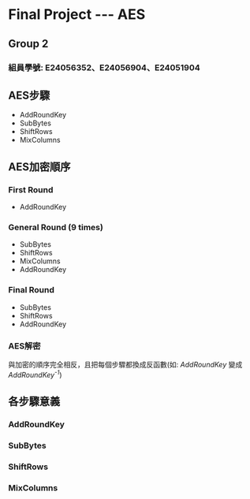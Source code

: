 # Final Project --- AES

## Group 2
### 組員學號: E24056352、E24056904、E24051904
## AES步驟
* AddRoundKey
* SubBytes
* ShiftRows
* MixColumns
## AES加密順序
### First Round
* AddRoundKey
### General Round (9 times)
* SubBytes
* ShiftRows
* MixColumns
* AddRoundKey
### Final Round
* SubBytes
* ShiftRows
* AddRoundKey
### AES解密
與加密的順序完全相反，且把每個步驟都換成反函數(如: *AddRoundKey* 變成 *AddRoundKey<sup>-1</sup>*)
## 各步驟意義
### AddRoundKey

### SubBytes

### ShiftRows

### MixColumns


